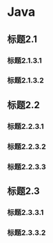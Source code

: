 # Java
## 标题2.1
### 标题2.1.3.1
### 标题2.1.3.2
## 标题2.2
### 标题2.2.3.1
### 标题2.2.3.2
### 标题2.2.3.3
## 标题2.3
### 标题2.3.3.1
### 标题2.3.3.2